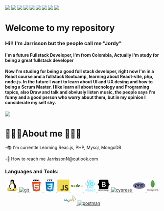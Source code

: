 <div id="header" aling="center">
     <img src="https://media1.giphy.com/media/3ohhwfAa9rbXaZe86c/giphy.gif?cid=ecf05e47ibeon6tizovttdt0ghlr023y3x3grt10vrfjiqvt&ep=v1_gifs_search&rid=giphy.gif&ct=g" width="100"/>
    <img src="https://media1.giphy.com/media/3ohhwfAa9rbXaZe86c/giphy.gif?cid=ecf05e47ibeon6tizovttdt0ghlr023y3x3grt10vrfjiqvt&ep=v1_gifs_search&rid=giphy.gif&ct=g" width="100"/>
    <img src="https://media1.giphy.com/media/3ohhwfAa9rbXaZe86c/giphy.gif?cid=ecf05e47ibeon6tizovttdt0ghlr023y3x3grt10vrfjiqvt&ep=v1_gifs_search&rid=giphy.gif&ct=g" width="100"/>
    <img src="https://media1.giphy.com/media/3ohhwfAa9rbXaZe86c/giphy.gif?cid=ecf05e47ibeon6tizovttdt0ghlr023y3x3grt10vrfjiqvt&ep=v1_gifs_search&rid=giphy.gif&ct=g" width="100"/>
    <img src="https://media1.giphy.com/media/3ohhwfAa9rbXaZe86c/giphy.gif?cid=ecf05e47ibeon6tizovttdt0ghlr023y3x3grt10vrfjiqvt&ep=v1_gifs_search&rid=giphy.gif&ct=g" width="100"/>
    <img src="https://media1.giphy.com/media/3ohhwfAa9rbXaZe86c/giphy.gif?cid=ecf05e47ibeon6tizovttdt0ghlr023y3x3grt10vrfjiqvt&ep=v1_gifs_search&rid=giphy.gif&ct=g" width="100"/>
    <img src="https://media1.giphy.com/media/3ohhwfAa9rbXaZe86c/giphy.gif?cid=ecf05e47ibeon6tizovttdt0ghlr023y3x3grt10vrfjiqvt&ep=v1_gifs_search&rid=giphy.gif&ct=g" width="100"/>
    <img src="https://media1.giphy.com/media/3ohhwfAa9rbXaZe86c/giphy.gif?cid=ecf05e47ibeon6tizovttdt0ghlr023y3x3grt10vrfjiqvt&ep=v1_gifs_search&rid=giphy.gif&ct=g" width="100"/>
    <img src="https://media1.giphy.com/media/3ohhwfAa9rbXaZe86c/giphy.gif?cid=ecf05e47ibeon6tizovttdt0ghlr023y3x3grt10vrfjiqvt&ep=v1_gifs_search&rid=giphy.gif&ct=g" width="100"/>
    <h1 aling="center">Welcome to my repository </h1>
    <h3 aling="center"> Hi!! I'm Jarrisson but the people call me "Jordy"</h3>
    <h4 aling="center">I'm a future Fullstack Developer, I'm from Colombia, Actually I'm study for being a great fullstack developer
    </h4>
    <h4 aling="center">Now I'm studing for being a good full stack developer, right now I'm in a React course and a fullstack Bootcamp, learning about React-vite, php, node.js. In the future I want to         learn about UI and UX desing and how to being a Scrum Master. I like learn all about tecnology and Programing topics, also Draw and talk and obviusly listen music, the people says I'm funny and a          good person who worry about them, but in my opinion I considerate my self shy. </h4>
    <img align="center" src="https://i.imgur.com/FXwzRCh.gif" width="400"/>
</div>
<div id="main" aling="center">
    <h1>🗿🗿🗿About me 🗿🗿🗿 </h1>
    <p> -📚 I'm currentle Learning  Reac.js, PHP, Mysql, MongoDB</p>
    <p> -🔎 How to reach me JarrissonN@outlook.com</p>
</div>
<h3 align="left">Languages and Tools:</h3>
<p align="center"> 
    <a href="https://www.linux.org/" target="_blank" rel="noreferrer"> <img src="https://raw.githubusercontent.com/devicons/devicon/master/icons/linux/linux-original.svg" alt="linux" width="40" height="40"/> </a>
    <a href="https://git-scm.com/" target="_blank" rel="noreferrer"> <img src="https://www.vectorlogo.zone/logos/git-scm/git-scm-icon.svg" alt="git" width="40" height="40"/> </a> 
    <a href="https://www.w3.org/html/" target="_blank" rel="noreferrer"> <img src="https://raw.githubusercontent.com/devicons/devicon/master/icons/html5/html5-original-wordmark.svg" alt="html5" width="40" height="40"/> </a>
    <a href="https://www.w3schools.com/css/" target="_blank" rel="noreferrer"> <img src="https://raw.githubusercontent.com/devicons/devicon/master/icons/css3/css3-original-wordmark.svg" alt="css3" width="40" height="40"/> </a>
    <a href="https://developer.mozilla.org/en-US/docs/Web/JavaScript" target="_blank" rel="noreferrer"> <img src="https://raw.githubusercontent.com/devicons/devicon/master/icons/javascript/javascript-original.svg" alt="javascript" width="40" height="40"/> </a>
    <a href="https://nodejs.org" target="_blank" rel="noreferrer"> <img src="https://raw.githubusercontent.com/devicons/devicon/master/icons/nodejs/nodejs-original-wordmark.svg" alt="nodejs" width="40" height="40"/> </a>
    <a href="https://reactjs.org/" target="_blank" rel="noreferrer"> <img src="https://raw.githubusercontent.com/devicons/devicon/master/icons/react/react-original-wordmark.svg" alt="react" width="40" height="40"/> </a> 
    <a href="https://getbootstrap.com" target="_blank" rel="noreferrer"> <img src="https://raw.githubusercontent.com/devicons/devicon/master/icons/bootstrap/bootstrap-plain-wordmark.svg" alt="bootstrap"           width="40" height="40"/> </a> 
    <a href="https://www.cypress.io" target="_blank" rel="noreferrer"> <img src="https://raw.githubusercontent.com/simple-icons/simple-icons/6e46ec1fc23b60c8fd0d2f2ff46db82e16dbd75f/icons/cypress.svg" alt="cypress" width="40" height="40"/> </a> 
    <a href="https://www.php.net" target="_blank" rel="noreferrer"> <img src="https://raw.githubusercontent.com/devicons/devicon/master/icons/php/php-original.svg" alt="php" width="40" height="40"/> </a> 
     <a href="https://www.mongodb.com/" target="_blank" rel="noreferrer"> <img src="https://raw.githubusercontent.com/devicons/devicon/master/icons/mongodb/mongodb-original-wordmark.svg" alt="mongodb" width="40" height="40"/> </a>
     <a href="https://www.mysql.com/" target="_blank" rel="noreferrer"> <img src="https://raw.githubusercontent.com/devicons/devicon/master/icons/mysql/mysql-original-wordmark.svg" alt="mysql" width="40" height="40"/> </a>
     <a href="https://postman.com" target="_blank" rel="noreferrer"> <img src="https://www.vectorlogo.zone/logos/getpostman/getpostman-icon.svg" alt="postman" width="40" height="40"/> </a> 
</p>
   
